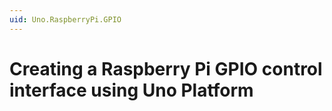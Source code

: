 ```yaml
---
uid: Uno.RaspberryPi.GPIO
---
```


# Creating a Raspberry Pi GPIO control interface using Uno Platform